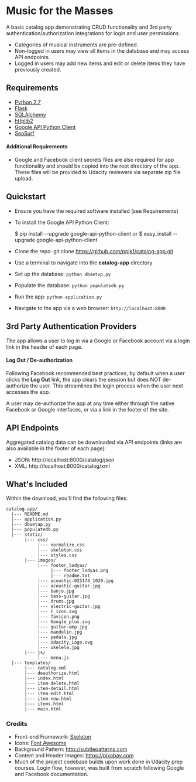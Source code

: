 # Music for the Masses #

A basic catalog app demonstrating CRUD functionality and 3rd party authentication/authorization integrations for login and user permissions.

- Categories of musical instruments are pre-defined.
- Non-logged in users may view all items in the database and may access API endpoints.
- Logged in users may add new items and edit or delete items they have previously created.

## Requirements ##
- [Python 2.7][1]
- [Flask][2]
- [SQLAlchemy][3]
- [httplib2][4]
- [Google API Python Client][5]
- [SeaSurf][6]

#### Additional Requirements ####
- Google and Facebook client secrets files are also required for app functionality and should be copied into the root directory of the app. These files will be provided to Udacity reviewers via separate zip file upload.

## Quickstart ##
- Ensure you have the required software installed (see Requirements)
- To install the Google API Python Client:


    $ pip install --upgrade google-api-python-client
    or
    $ easy_install --upgrade google-api-python-client

- Clone the repo:
        git clone https://github.com/ppjk1/catalog-app.git
- Use a terminal to navigate into the **catalog-app** directory
- Set up the database: `python dbsetup.py`
- Populate the database: `python populatedb.py`
- Run the app: `python application.py`
- Navigate to the app via a web browser: `http://localhost:8000`

## 3rd Party Authentication Providers ##
The app allows a user to log in via a Google or Facebook account via a login link in the header of each page.

#### Log Out / De-authorization ####
Following Facebook recommended best practices, by default when a user clicks the **Log Out** link, the app clears the session but does NOT de-authorize the user. This streamlines the login process when the user next accesses the app.

A user may de-authorize the app at any time either through the native Facebook or Google interfaces, or via a link in the footer of the site.

## API Endpoints ##
Aggregated catalog data can be downloaded via API endpoints (links are also available in the footer of each page):
- JSON: http://localhost:8000/catalog/json
- XML: http://localhost:8000/catalog/xml

## What's Included ##
Within the download, you'll find the following files:
```
catalog-app/
  |--- README.md
  |--- application.py
  |--- dbsetup.py
  |--- populatedb.py
  |--- static/
       |--- css/
            |--- normalize.css
            |--- skeleton.css
            |--- styles.css
       |--- images/
            |--- footer_lodyas/
                 |--- footer_lodyas.png
                 |--- readme.txt
            |--- acoustic-025174_1020.jpg
            |--- acoustic-guitar.jpg
            |--- banjo.jpg
            |--- bass-guitar.jpg
            |--- drums.jpg
            |--- electric-guitar.jpg
            |--- F_icon.svg
            |--- favicon.png
            |--- Google_plus.svg
            |--- guitar-amp.jpg
            |--- mandolin.jpg
            |--- pedals.jpg
            |--- Udacity_Logo.svg
            |--- ukelele.jpg
       |--- js/
            |--- menu.js
  |--- templates/
       |--- catalog.xml
       |--- deauthorize.html
       |--- index.html
       |--- item-delete.html
       |--- item-detail.html
       |--- item-edit.html
       |--- item-new.html
       |--- items.html
       |--- main.html
```

### Credits ###
- Front-end Framework: [Skeleton][7]
- Icons: [Font Awesome][8]
- Background Pattern: http://subtlepatterns.com
- Content and Header Images: https://pixabay.com
- Much of the project codebase builds upon work done in Udacity prep courses. Login flow, however, was built from scratch following Google and Facebook documentation.

[1]: https://www.python.org/downloads/
[2]: http://flask.pocoo.org
[3]: http://www.sqlalchemy.org
[4]: https://github.com/jcgregorio/httplib2
[5]: https://developers.google.com/api-client-library/python/guide/aaa_oauth
[6]: https://flask-seasurf.readthedocs.org/en/latest/
[7]: http://getskeleton.com
[8]: https://fortawesome.github.io/Font-Awesome/
